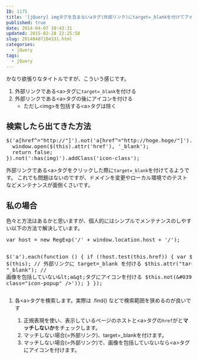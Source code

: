 ```yaml
---
ID: 1175
title: '[jQuery] imgタグを含まないaタグ(外部リンク)にtarget=_blankを付けてアイコンを表示する方法'
published: true
date: 2014-04-07 10:43:31
updated: 2015-02-28 22:25:58
slug: 20140407104331.html
categories:
  - jQuery
tags:
  - jQuery
---
```

かなり欲張りなタイトルですが、こういう感じです。
<ol>
  <li>外部リンクである&lt;a&gt;タグに<code>target=_blank</code>を付ける</li>
  <li>外部リンクである&lt;a&gt;タグの後にアイコンを付ける
    <ul>
      <li>ただし&lt;img&gt;を包括する&lt;a&gt;タグは除く</li>
    </ul>
  </li>
</ol>
<!--more-->
<h2>検索したら出てきた方法</h2>
<pre class="prettyprint linenums lang-js">$('a[href^="http://"]').not('a[href^="http://hoge.hoge/"]').click(function(){
  window.open($(this).attr('href'), '_blank');
  return false;
}).not(':has(img)').addClass('icon-class');
</pre>
外部リンクである&lt;a&gt;タグをクリックした際に<code>target=_blank</code>を付けてるようです。
これでも問題はないのですが、ドメインを変更やローカル環境でのテストなどメンテナンスが面倒くさいです。

<h2>私の場合</h2>
色々と方法はあるかと思いますが、個人的にはシンプルでメンテナンスのしやすい以下の方法で解決しています。
<pre class="prettyprint linenums lang-js">
var host = new RegExp(&#039;/&#039; + window.location.host + &#039;/&#039;);

$(&#039;a&#039;).each(function () {
  if (!host.test(this.href)) {
    var $this = $(this);
    // 外部リンクに target=_blank を付ける
    $this.attr(&quot;target&quot;, &quot;_blank&quot;);
    // 画像を包括していない&amp;lt;a&amp;gt;タグにアイコンを付ける
    $this.not(&#039;:has(img)&#039;).append($.parseHTML(&#039;&lt;span class=&quot;icon-popup&quot; /&gt;&#039;));
  }
});
</pre>
<ol>
  <li>各&lt;a&gt;タグを検索します。<span class="text-muted">実際は .find() などで検索範囲を狭めるのが良いです</span></li>
  <ol>
    <li>正規表現を使い、表示しているページのホストと&lt;a&gt;タグの<code>href</code>がと<strong>マッチしないか</strong>をチェックします。</li>
    <li>マッチしない場合(=外部リンク)、target=_blankを付けます。</li>
    <li>マッチしない場合(=外部リンク)で、画像を包括していないなら&lt;a&gt;タグにアイコンを付けます。</li>
  </ol>
</ol>